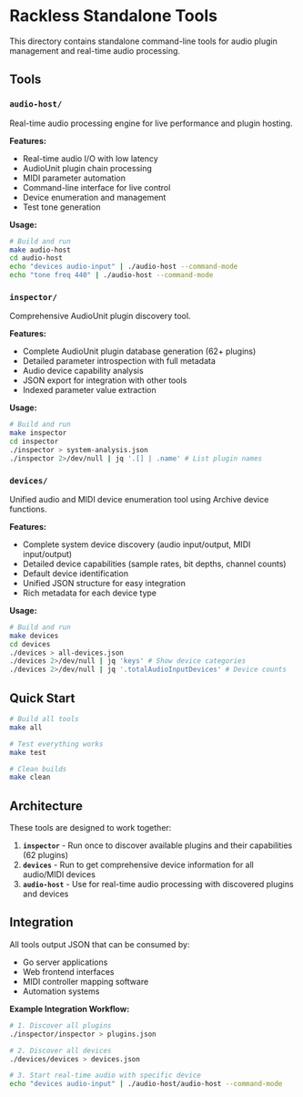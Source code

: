 # Rackless Standalone Tools

This directory contains standalone command-line tools for audio plugin management and real-time audio processing.

## Tools

### `audio-host/`
Real-time audio processing engine for live performance and plugin hosting.

**Features:**
- Real-time audio I/O with low latency
- AudioUnit plugin chain processing  
- MIDI parameter automation
- Command-line interface for live control
- Device enumeration and management
- Test tone generation

**Usage:**
```bash
# Build and run
make audio-host
cd audio-host
echo "devices audio-input" | ./audio-host --command-mode
echo "tone freq 440" | ./audio-host --command-mode
```

### `inspector/`
Comprehensive AudioUnit plugin discovery tool.

**Features:**
- Complete AudioUnit plugin database generation (62+ plugins)
- Detailed parameter introspection with full metadata
- Audio device capability analysis
- JSON export for integration with other tools
- Indexed parameter value extraction

**Usage:**
```bash
# Build and run
make inspector
cd inspector
./inspector > system-analysis.json
./inspector 2>/dev/null | jq '.[] | .name' # List plugin names
```

### `devices/`
Unified audio and MIDI device enumeration tool using Archive device functions.

**Features:**
- Complete system device discovery (audio input/output, MIDI input/output)
- Detailed device capabilities (sample rates, bit depths, channel counts)
- Default device identification
- Unified JSON structure for easy integration
- Rich metadata for each device type

**Usage:**
```bash
# Build and run  
make devices
cd devices
./devices > all-devices.json
./devices 2>/dev/null | jq 'keys' # Show device categories
./devices 2>/dev/null | jq '.totalAudioInputDevices' # Device counts
```

## Quick Start

```bash
# Build all tools
make all

# Test everything works
make test

# Clean builds
make clean
```

## Architecture

These tools are designed to work together:

1. **`inspector`** - Run once to discover available plugins and their capabilities (62 plugins)
2. **`devices`** - Run to get comprehensive device information for all audio/MIDI devices  
3. **`audio-host`** - Use for real-time audio processing with discovered plugins and devices

## Integration

All tools output JSON that can be consumed by:
- Go server applications
- Web frontend interfaces  
- MIDI controller mapping software
- Automation systems

**Example Integration Workflow:**
```bash
# 1. Discover all plugins
./inspector/inspector > plugins.json

# 2. Discover all devices  
./devices/devices > devices.json

# 3. Start real-time audio with specific device
echo "devices audio-input" | ./audio-host/audio-host --command-mode
```
